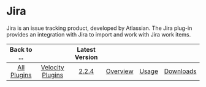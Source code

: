 
Jira
====


Jira is an issue tracking product, developed by Atlassian. The Jira plug-in provides an integration with Jira to import 
and work with Jira work items.


|Back to ...||Latest Version||||
| :---: | :---: | :---: | :---: | :---: | :---: |
|[All Plugins](../../index.md)|[Velocity Plugins](../README.md)|[2.2.4]()|[Overview](overview.md)|[Usage](usage.md)|[Downloads](downloads.md)|
